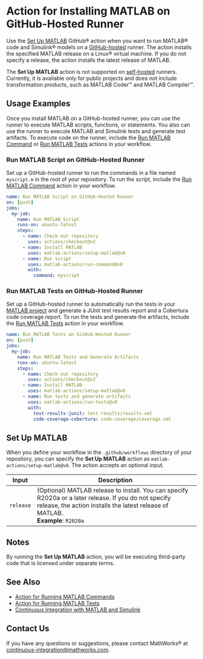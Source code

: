 # Action for Installing MATLAB on GitHub-Hosted Runner

Use the [Set Up MATLAB](#set-up-matlab) GitHub&reg; action when you want to run MATLAB&reg; code and Simulink&reg; models on a [GitHub-hosted](https://docs.github.com/en/free-pro-team@latest/actions/reference/specifications-for-github-hosted-runners) runner. The action installs the specified MATLAB release on a Linux&reg; virtual machine. If you do not specify a release, the action installs the latest release of MATLAB. 

The **Set Up MATLAB** action is not supported on [self-hosted](https://docs.github.com/en/free-pro-team@latest/actions/hosting-your-own-runners/about-self-hosted-runners) runners. Currently, it is available only for public projects and does not include transformation products, such as MATLAB Coder&trade; and MATLAB Compiler&trade;.

## Usage Examples
Once you install MATLAB on a GitHub-hosted runner, you can use the runner to execute MATLAB scripts, functions, or statements. You also can use the runner to execute MATLAB and Simulink tests and generate test artifacts. To execute code on the runner, include the [Run MATLAB Command](https://github.com/matlab-actions/run-command/) or [Run MATLAB Tests](https://github.com/matlab-actions/run-tests/) actions in your workflow.

### Run MATLAB Script on GitHub-Hosted Runner
Set up a GitHub-hosted runner to run the commands in a file named `myscript.m` in the root of your repository. To run the script, include the [Run MATLAB Command](https://github.com/matlab-actions/run-command/) action in your workflow.

```yaml
name: Run MATLAB Script on GitHub-Hosted Runner
on: [push]
jobs:
  my-job:
    name: Run MATLAB Script
    runs-on: ubuntu-latest
    steps:
      - name: Check out repository
        uses: actions/checkout@v2
      - name: Install MATLAB
        uses: matlab-actions/setup-matlab@v0
      - name: Run script
        uses: matlab-actions/run-command@v0
        with:
          command: myscript
```

### Run MATLAB Tests on GitHub-Hosted Runner
Set up a GitHub-hosted runner to automatically run the tests in your [MATLAB project](https://www.mathworks.com/help/matlab/projects.html) and generate a JUnit test results report and a Cobertura code coverage report. To run the tests and generate the artifacts, include the [Run MATLAB Tests](https://github.com/matlab-actions/run-tests/) action in your workflow.

```yaml
name: Run MATLAB Tests on GitHub-Hosted Runner
on: [push]
jobs:
  my-job:
    name: Run MATLAB Tests and Generate Artifacts
    runs-on: ubuntu-latest
    steps:
      - name: Check out repository
        uses: actions/checkout@v2
      - name: Install MATLAB
        uses: matlab-actions/setup-matlab@v0
      - name: Run tests and generate artifacts
        uses: matlab-actions/run-tests@v0
        with:
          test-results-junit: test-results/results.xml
          code-coverage-cobertura: code-coverage/coverage.xml
```

## Set Up MATLAB
When you define your workflow in the `.github/workflows` directory of your repository, you can specify the **Set Up MATLAB** action as `matlab-actions/setup-matlab@v0`. The action accepts an optional input.

| Input     | Description |
|-----------|-------------|
| `release` | (Optional) MATLAB release to install. You can specify R2020a or a later release. If you do not specify release, the action installs the latest release of MATLAB.<br/>**Example**: `R2020a`

## Notes
By running the **Set Up MATLAB** action, you will be executing third-party code that is licensed under separate terms.

## See Also
- [Action for Running MATLAB Commands](https://github.com/matlab-actions/run-command/)
- [Action for Running MATLAB Tests](https://github.com/matlab-actions/run-tests/)
- [Continuous Integration with MATLAB and Simulink](https://www.mathworks.com/solutions/continuous-integration.html)

## Contact Us
If you have any questions or suggestions, please contact MathWorks&reg; at [continuous-integration@mathworks.com](mailto:continuous-integration@mathworks.com).
